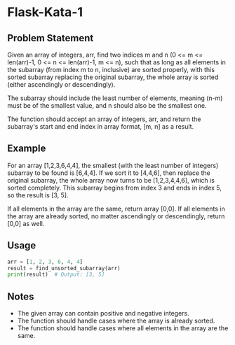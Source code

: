 # Flask-Kata-1

## Problem Statement
Given an array of integers, arr, find two indices m and n (0 <= m <= len(arr)-1, 0 <= n <= len(arr)-1, m <= n), such that as long as all elements in the subarray (from index m to n, inclusive) are sorted properly, with this sorted subarray replacing the original subarray, the whole array is sorted (either ascendingly or descendingly).

The subarray should include the least number of elements, meaning (n-m) must be of the smallest value, and n should also be the smallest one.

The function should accept an array of integers, arr, and return the subarray's start and end index in array format, [m, n] as a result.

## Example
For an array [1,2,3,6,4,4], the smallest (with the least number of integers) subarray to be found is [6,4,4]. If we sort it to [4,4,6], then replace the original subarray, the whole array now turns to be [1,2,3,4,4,6], which is sorted completely. This subarray begins from index 3 and ends in index 5, so the result is [3, 5].

If all elements in the array are the same, return array [0,0]. If all elements in the array are already sorted, no matter ascendingly or descendingly, return [0,0] as well.

## Usage
```python
arr = [1, 2, 3, 6, 4, 4]
result = find_unsorted_subarray(arr)
print(result)  # Output: [3, 5]
```

## Notes
- The given array can contain positive and negative integers.
- The function should handle cases where the array is already sorted.
- The function should handle cases where all elements in the array are the same.